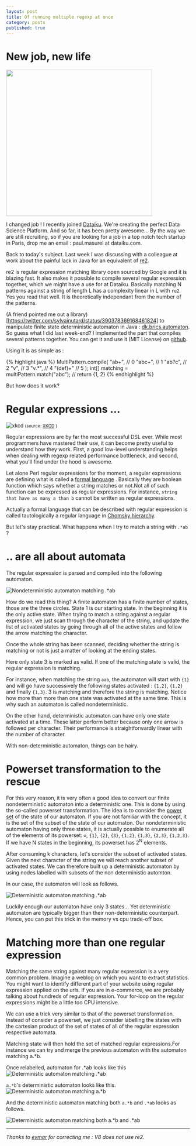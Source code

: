 ```yaml
---
layout: post
title: Of running multiple regexp at once
category: posts
published: true
---
```


# New job, new life


<img src="http://www.dataiku.com/static/img/kidlab.jpg" width="400">

I  changed job ! I recently joined [Dataiku](http://www.dataiku.com/). We're creating the perfect Data Science Platform. And so far, it has been pretty awesome... By the way we are still recruiting, so if you are looking for a job in a top notch tech startup in Paris, drop me an email : paul.masurel at dataiku.com.

Back to today's subject. Last week I was discussing with a colleague at work about the painful lack in Java for an equivalent of [re2](https://code.google.com/p/re2/). 

re2 is regular expression matching library open sourced by Google and it is blazing fast. It also makes it possible to compile several regular expression together, which we might have a use for at Dataiku.
Basically matching N patterns against a string of length L has a complexity linear in L with `re2`. Yes you read that well. It is theoretically independant from the number of the patterns.

(A friend pointed me out a library)[https://twitter.com/sylvainutard/status/390378369168461824] to manipulate finite state deterministic automaton in Java : [dk.brics.automaton](http://www.brics.dk/automaton/). So guess what I did last week-end? I implemented the part that compiles several patterns together. You can get it and use it (MIT License) on [github](https://github.com/poulejapon/multiregexp).

Using it is as simple as :

{% highlight java %}
MultiPattern.compile(
        "ab+",     // 0
        "abc+",    // 1
        "ab?c",    // 2
        "v",       // 3
        "v.*",     // 4
        "(def)+"   // 5
);
int[] matching = multiPattern.match("abc"); // return {1, 2}
{% endhighlight %}


But how does it work?







# Regular expressions ...


![xkcd](/images/regexp/xkcd.png)
<small>(source: [XKCD](http://xkcd.com/208/) )</small>

Regular expressions are by far the most successful DSL ever. While most programmers have mastered their use, it can become pretty useful to understand how they work. First, a good low-level understanding helps when dealing with regexp related performance bottleneck, and second, what you'll find under the hood is awesome.

Let alone Perl regular expressions for the moment, a regular expressions are defining what is called a [formal language](http://en.wikipedia.#org/wiki/Formal_language_theory) . Basically they are boolean function which says whether a string matches or not.Not all of such function can be expressed as regular expressions. 
For instance, `string that have as many a than b` cannot be written as regular expressions. 

Actually a formal language that can be described with regular expression is called tautologically a regular language in [Chomsky hierarchy](http://en.#wikipedia.org/wiki/Regular_language).

But let's stay practical. What happens when I try to match a string with `.*ab` ? 

# .. are all about automata

The regular expression is parsed and compiled into the following automaton.

![Nondeterministic automaton matching .*ab](/images/regexp/some_ab.png)

How do we read this thing? A finite automaton has a finite number of states, those are the three circles. State 1 is our starting state.
In the beginning it is the only active state. When trying to match a string against a regular expression, we just scan through the character of the string, and update the list of activated states by going through all of the active states and follow the arrow matching the character.

Once the whole string has been scanned, deciding whether the string is matching or not is just a matter of looking at the ending states. 

Here only state 3 is marked as valid. If one of the matching state is valid, the regular expression is matching.

For instance, when matching the string `aab`, the automaton will start with `{1}` and will go have successively the following states activated : `{1,2}`, `{1,2}` and finally `{1,3}`. 3 is matching and therefore the string is matching. Notice how more than more than one state was activated at the same time. This is why such an automaton is called nondeterministic. 

On the other hand, deterministic automaton can have only one state activated at a time. These latter perform better because only one arrow is followed per character. Their performance is straightforwardly linear with the number of character.

With non-deterministic automaton, things can be hairy.


# Powerset transformation to the rescue

For this very reason, it is very often a good idea to convert our finite nondeterministic automaton into a deterministic one. This is done by using the so-called powerset transformation. The idea is to consider the [power set](http://en.wikipedia.org/wiki/Power_set) of the state of our automaton. If you are not familiar with the concept, it is the set of the subset of the state of our automaton. Our nondeterministic automaton having only three states, it is actually possible to enumerate all of the elements of its powerset:
`∅`, `{1}`, `{2}`, `{3}`, `{1,2}`, `{1,3}`, `{2,3}`, `{1,2,3}`. If we have N states in the beginning, its powerset has 2<sup>N</sup>  elements.

After consuming k characters, let's consider the subset of activated states. Given the next character of the string we will reach another subset of activated states. We can therefore built up a deterministic automaton by using nodes labelled with subsets of the non deterministic automton.

In our case, the automaton will look as follows.

![Deterministic automaton matching .*ab](/images/regexp/some_ab_det.png)

Luckily enough our automaton have only 3 states... Yet deterministic automaton are typically bigger than their non-deterministic counterpart. Hence, you can put this trick in the memory vs cpu trade-off box.

# Matching more than one regular expression

Matching the same string against many regular expression is a very common problem. Imagine a weblog on which you want to extract statistics. You might want to identify different part of your website using regular expression applied on the urls. If you are in e-commerce, we are probably talking about hundreds of regular expression. Your for-loop on the regular expressions might be a little too CPU intensive.

We can use a trick very similar to that of the powerset transformation. Instead of consider a powerset, we just consider labelling the states with the cartesian product of the set of states of all of the regular expression respective automata.

Matching state will then hold the set of matched regular expressions.For instance we can try and merge the previous automaton with the automaton matching a.*b.

Once relabelled, automaton for .*ab looks like this
![Deterministic automaton matching .*ab](/images/regexp/some_ab_det_relabelled.png)


`a.*b`'s deterministic automaton looks like this.
![Deterministic automaton matching a.*b](/images/regexp/a_some_b_det.png)

And the deterministic automaton matching both `a.*b` and `.*ab` looks as follows. 

![Deterministic automaton matching both a.*b and .*ab](/images/regexp/merge_automaton.png)

-------

*Thanks to [evmar](http://www.reddit.com/r/programming/comments/1pbuab/of_running_multiple_regexp_at_once/) for correcting me : V8 does not use re2.*







